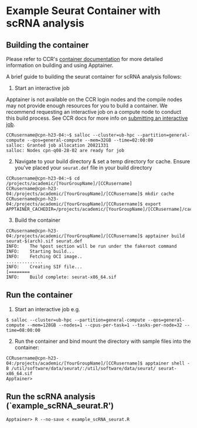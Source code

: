 # Example Seurat Container with scRNA analysis

## Building the container

Please refer to CCR's [container documentation](https://docs.ccr.buffalo.edu/en/latest/howto/containerization/) for more detailed information on building and using Apptainer.

A brief guide to building the seurat container for scRNA analysis follows:

1. Start an interactive job

Apptainer is not available on the CCR login nodes and the compile nodes may not provide enough resources for you to build a container. We recommend requesting an interactive job on a compute node to conduct this build process. 
See CCR docs for more info on [submitting an interactive job](https://docs.ccr.buffalo.edu/en/latest/hpc/jobs/#interactive-job-submission).

```
CCRusername@cpn-h23-04:~$ salloc --cluster=ub-hpc --partition=general-compute --qos=general-compute --mem=32GB --time=02:00:00
salloc: Granted job allocation 20821331
salloc: Nodes cpn-q08-28-02 are ready for job
```

2. Navigate to your build directory & set a temp directory for cache. Ensure you've placed your `seurat.def` file in your build directory
```
CCRusername@cpn-h23-04:~$ cd /projects/academic/[YourGroupName]/[CCRusername]
CCRusername@cpn-h23-04:/projects/academic/[YourGroupName]/[CCRusername]$ mkdir cache
CCRusername@cpn-h23-04:/projects/academic/[YourGroupName]/[CCRusername]$ export APPTAINER_CACHEDIR=/projects/academic/[YourGroupName]/[CCRusername]/cache
```

3. Build the container
```
CCRusername@cpn-h23-04:/projects/academic/[YourGroupName]/[CCRusername]$ apptainer build seurat-$(arch).sif seurat.def
INFO:    The %post section will be run under the fakeroot command
INFO:    Starting build...
INFO:    Fetching OCI image..
..............
INFO:    Creating SIF file...
[========
INFO:    Build complete: seurat-x86_64.sif
```

## Run the container

1. Start an interactive job e.g.
```
$ salloc --cluster=ub-hpc --partition=general-compute --qos=general-compute --mem=128GB --nodes=1 --cpus-per-task=1 --tasks-per-node=32 --time=08:00:00
```

2. Run the container and bind mount the directory with sample files into the container:
```
CCRusername@cpn-h23-04:/projects/academic/[YourGroupName]/[CCRusername]$ apptainer shell -B /util/software/data/seurat/:/util/software/data/seurat/ seurat-x86_64.sif
Apptainer>
```

## Run the scRNA analysis (`example_scRNA_seurat.R')
```
Apptainer> R --no-save < example_scRNA_seurat.R
```
